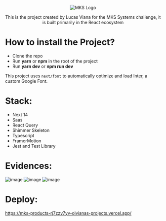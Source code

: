<p align="center">
  <img src="https://github.com/oiviana/mks-products/assets/76710272/3a21aa71-ab0c-4ce7-ad2d-079c82e991f9") alt="MKS Logo"/>
</p>

<p align="center">
This is the project created by Lucas Viana for the MKS Systems challenge, it is built primarily in the React ecosystem
</p>

# How to install the Project?
- Clone the repo
- Run **yarn** or **npm** in the root of the project
- Run **yarn dev** or **npm run dev** 

This project uses [`next/font`](https://nextjs.org/docs/basic-features/font-optimization) to automatically optimize and load Inter, a custom Google Font.

# Stack:
- Next 14
- Saas
- React Query
- Shimmer Skeleton
- Typescript
- FramerMotion
- Jest and Test Library

 # Evidences:
 ![image](https://github.com/oiviana/mks-products/assets/76710272/3512cee5-1692-4b6c-9ee5-49852f1736cd)
 ![image](https://github.com/oiviana/mks-products/assets/76710272/c2e4662b-7440-42f8-854e-5c08c42aede2)
 ![image](https://github.com/oiviana/mks-products/assets/76710272/1d8f01c6-c384-4f45-baed-449204329c2a)


 # Deploy:
https://mks-products-rj7zzv7yv-oivianas-projects.vercel.app/
